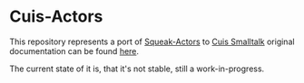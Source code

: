 # Cuis-Actors

This repository represents a port of [Squeak-Actors](http://squeaksource.com/Actors)
to [Cuis Smalltalk](http://cuis-smalltalk.org) original documentation can be found
[here](https://tonyg.github.io/squeak-actors).

The current state of it is, that it's not stable, still a work-in-progress.
